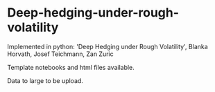 # Deep-hedging-under-rough-volatility

Implemented in python: 'Deep Hedging under Rough Volatility', Blanka Horvath, Josef Teichmann, Zan Zuric

Template notebooks and html files available.

Data to large to be upload. 
